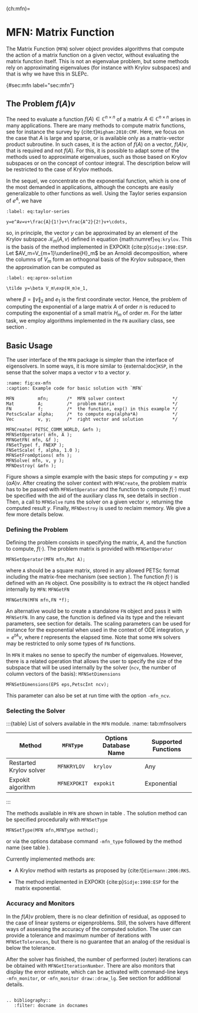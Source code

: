 (ch:mfn)=
# MFN: Matrix Function

The Matrix Function (`MFN`) solver object provides algorithms that compute the action of a matrix function on a given vector, without evaluating the matrix function itself. This is not an eigenvalue problem, but some methods rely on approximating eigenvalues (for instance with Krylov subspaces) and that is why we have this in SLEPc.

{#sec:mfn label="sec:mfn"}
## The Problem $f(A)v$

The need to evaluate a function $f(A)\in\mathbb{C}^{n\times n}$ of a matrix $A\in\mathbb{C}^{n\times n}$ arises in many applications. There are many methods to compute matrix functions, see for instance the survey by {cite:t}`Higham:2010:CMF`. Here, we focus on the case that $A$ is large and sparse, or is available only as a matrix-vector product subroutine. In such cases, it is the action of $f(A)$ on a vector, $f(A)v$, that is required and not $f(A)$. For this, it is possible to adapt some of the methods used to approximate eigenvalues, such as those based on Krylov subspaces or on the concept of contour integral. The description below will be restricted to the case of Krylov methods.

In the sequel, we concentrate on the exponential function, which is one of the most demanded in applications, although the concepts are easily generalizable to other functions as well. Using the Taylor series expansion of $e^A$, we have

```{math}
:label: eq:taylor-series

y=e^Av=v+\frac{A}{1!}v+\frac{A^2}{2!}v+\cdots,
```

so, in principle, the vector $y$ can be approximated by an element of the Krylov subspace $\mathcal{K}_m(A,v)$ defined in equation {math:numref}`eq:krylov`. This is the basis of the method implemented in EXPOKIt {cite:p}`Sidje:1998:ESP`. Let $AV_m=V_{m+1}\underline{H}_m$ be an Arnoldi decomposition, where the columns of $V_m$ form an orthogonal basis of the Krylov subspace, then the approximation can be computed as

```{math}
:label: eq:aprox-solution

\tilde y=\beta V_m\exp(H_m)e_1,
```

 where $\beta=\|v\|_2$ and $e_1$ is the first coordinate vector. Hence, the problem of computing the exponential of a large matrix $A$ of order $n$ is reduced to computing the exponential of a small matrix $H_m$ of order $m$. For the latter task, we employ algorithms implemented in the `FN` auxiliary class, see section [](#sec:sys).

## Basic Usage

The user interface of the `MFN` package is simpler than the interface of eigensolvers. In some ways, it is more similar to {external:doc}`KSP`, in the sense that the solver maps a vector $v$ to a vector $y$.

```{code-block} c
:name: fig:ex-mfn
:caption: Example code for basic solution with `MFN`

MFN         mfn;       /*  MFN solver context                  */
Mat         A;         /*  problem matrix                      */
FN          f;         /*  the function, exp() in this example */
PetscScalar alpha;     /*  to compute exp(alpha*A)             */
Vec         v, y;      /*  right vector and solution           */

MFNCreate( PETSC_COMM_WORLD, &mfn );
MFNSetOperator( mfn, A );
MFNGetFN( mfn, &f );
FNSetType( f, FNEXP );
FNSetScale( f, alpha, 1.0 );
MFNSetFromOptions( mfn );
MFNSolve( mfn, v, y );
MFNDestroy( &mfn );
```

Figure [](#fig:ex-mfn) shows a simple example with the basic steps for computing $y=\exp(\alpha A)v$. After creating the solver context with `MFNCreate`, the problem matrix has to be passed with `MFNSetOperator` and the function to compute $f(\cdot)$ must be specified with the aid of the auxiliary class `FN`, see details in section [](#sec:sys). Then, a call to `MFNSolve` runs the solver on a given vector $v$, returning the computed result $y$. Finally, `MFNDestroy` is used to reclaim memory. We give a few more details below.

### Defining the Problem

Defining the problem consists in specifying the matrix, $A$, and the function to compute, $f(\cdot)$. The problem matrix is provided with `MFNSetOperator`

```{code} c
MFNSetOperator(MFN mfn,Mat A);
```

where `A` should be a square matrix, stored in any allowed PETSc format including the matrix-free mechanism (see section [](#sec:supported)). The function $f(\cdot)$ is defined with an `FN` object. One possibility is to extract the `FN` object handled internally by `MFN`: `MFNGetFN`

```{code} c
MFNGetFN(MFN mfn,FN *f);
```

An alternative would be to create a standalone `FN` object and pass it with `MFNSetFN`. In any case, the function is defined via its type and the relevant parameters, see section [](#sec:sys) for details. The scaling parameters can be used for instance for the exponential when used in the context of ODE integration, $y=e^{tA}v$, where $t$ represents the elapsed time. Note that some `MFN` solvers may be restricted to only some types of `FN` functions.

In `MFN` it makes no sense to specify the number of eigenvalues. However, there is a related operation that allows the user to specify the size of the subspace that will be used internally by the solver (`ncv`, the number of column vectors of the basis): `MFNSetDimensions`

```{code} c
MFNSetDimensions(EPS eps,PetscInt ncv);
```

This parameter can also be set at run time with the option `-mfn_ncv`.

### Selecting the Solver

:::{table} List of solvers available in the `MFN` module.
:name: tab:mfnsolvers

 |Method                   |`MFNType`     |Options Database Name  |Supported Functions
 |-------------------------|--------------|-----------------------|-----------------------
 |Restarted Krylov solver  |`MFNKRYLOV`   |        `krylov`       |          Any
 |Expokit algorithm        |`MFNEXPOKIT`  |        `expokit`      |          Exponential

:::

The methods available in `MFN` are shown in table [](#tab:mfnsolvers). The solution method can be specified procedurally with `MFNSetType`

```{code} c
MFNSetType(MFN mfn,MFNType method);
```

or via the options database command `-mfn_type` followed by the method name (see table [](#tab:mfnsolvers)).

Currently implemented methods are:

-   A Krylov method with restarts as proposed by {cite:t}`Eiermann:2006:RKS`.

-   The method implemented in EXPOKIt {cite:p}`Sidje:1998:ESP` for the matrix exponential.

### Accuracy and Monitors

In the $f(A)v$ problem, there is no clear definition of residual, as opposed to the case of linear systems or eigenproblems. Still, the solvers have different ways of assessing the accuracy of the computed solution. The user can provide a tolerance and maximum number of iterations with `MFNSetTolerances`, but there is no guarantee that an analog of the residual is below the tolerance.

After the solver has finished, the number of performed (outer) iterations can be obtained with `MFNGetIterationNumber`. There are also monitors that display the error estimate, which can be activated with command-line keys `-mfn_monitor`, or `-mfn_monitor draw::draw_lg`. See section [](#sec:monitor) for additional details.

```{rubric} Footnotes
```

```{eval-rst}
.. bibliography::
   :filter: docname in docnames
```
